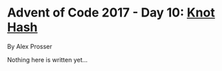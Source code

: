 # Advent of Code 2017 - Day 10: [Knot Hash](https://adventofcode.com/2017/day/10)
By Alex Prosser

Nothing here is written yet...